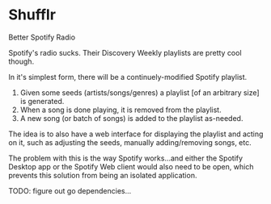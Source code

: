 # Shufflr
Better Spotify Radio

Spotify's radio sucks. Their Discovery Weekly playlists are pretty cool though.


In it's simplest form, there will be a continuely-modified Spotify playlist.

1. Given some seeds (artists/songs/genres) a playlist [of an arbitrary size] is generated.
2. When a song is done playing, it is removed from the playlist.
3. A new song (or batch of songs) is added to the playlist as-needed.

The idea is to also have a web interface for displaying the playlist and acting on it, such as adjusting the seeds, manually adding/removing songs, etc.

The problem with this is the way Spotify works...and either the Spotify Desktop app or the Spotify Web client would also need to be open, which prevents this solution from being an isolated application.


TODO: figure out go dependencies...
